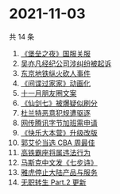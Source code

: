 # 2021-11-03

共 14 条

<!-- BEGIN ZHIHUSEARCH -->
<!-- 最后更新时间 Wed Nov 03 2021 02:09:55 GMT+0800 (China Standard Time) -->
1. [《堡垒之夜》国服关服](https://www.zhihu.com/search?q=堡垒之夜)
1. [吴亦凡经纪公司涉纠纷被起诉](https://www.zhihu.com/search?q=吴亦凡)
1. [东京地铁纵火砍人事件](https://www.zhihu.com/search?q=东京地铁)
1. [《间谍过家家》动画化](https://www.zhihu.com/search?q=间谍过家家)
1. [十一月朋友圈文案](https://www.zhihu.com/search?q=十一月)
1. [《仙剑七》被爆疑似刷分](https://www.zhihu.com/search?q=仙剑七)
1. [杜兰特恶意犯规遭驱逐](https://www.zhihu.com/search?q=杜兰特遭驱逐)
1. [网传腾讯字节加班需申请](https://www.zhihu.com/search?q=加班申请)
1. [《快乐大本营》升级改版](https://www.zhihu.com/search?q=快乐大本营)
1. [郭艾伦当选 CBA 周最佳](https://www.zhihu.com/search?q=CBA周最佳)
1. [高铁霸座将属违法行为](https://www.zhihu.com/search?q=高铁霸座)
1. [马斯克中文发《七步诗》](https://www.zhihu.com/search?q=马斯克)
1. [雅虎停止大陆产品与服务](https://www.zhihu.com/search?q=雅虎)
1. [无职转生 Part.2 更新 ](https://www.zhihu.com/search?q=无职转生)
<!-- END ZHIHUSEARCH -->
